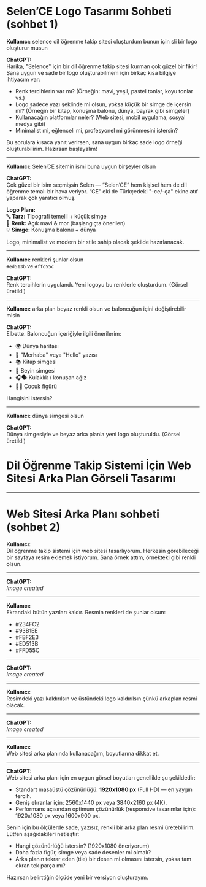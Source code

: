 # Selen’CE Logo Tasarımı Sohbeti (sohbet 1)

**Kullanıcı:** selence dil öğrenme takip sitesi oluşturdum bunun için sli bir logo oluşturur musun

**ChatGPT:**  
Harika, "Selence" için bir dil öğrenme takip sitesi kurman çok güzel bir fikir! Sana uygun ve sade bir logo oluşturabilmem için birkaç kısa bilgiye ihtiyacım var:

- Renk tercihlerin var mı? (Örneğin: mavi, yeşil, pastel tonlar, koyu tonlar vs.)  
- Logo sadece yazı şeklinde mi olsun, yoksa küçük bir simge de içersin mi? (Örneğin bir kitap, konuşma balonu, dünya, bayrak gibi simgeler)  
- Kullanacağın platformlar neler? (Web sitesi, mobil uygulama, sosyal medya gibi)  
- Minimalist mi, eğlenceli mi, profesyonel mi görünmesini istersin?

Bu sorulara kısaca yanıt verirsen, sana uygun birkaç sade logo örneği oluşturabilirim. Hazırsan başlayalım!

---

**Kullanıcı:** Selen’CE sitemin ismi buna uygun birşeyler olsun

**ChatGPT:**  
Çok güzel bir isim seçmişsin Selen — “Selen’CE” hem kişisel hem de dil öğrenme temalı bir hava veriyor. “CE” eki de Türkçedeki "-ce/-ça" ekine atıf yaparak çok yaratıcı olmuş.

**Logo Planı:**  
🔤 **Tarz:** Tipografi temelli + küçük simge  
🎨 **Renk:** Açık mavi & mor (başlangıçta önerilen)  
💡 **Simge:** Konuşma balonu + dünya

Logo, minimalist ve modern bir stile sahip olacak şekilde hazırlanacak.

---

**Kullanıcı:** renkleri şunlar olsun  
`#ed513b` ve `#ffd55c`

**ChatGPT:**  
Renk tercihlerin uygulandı. Yeni logoyu bu renklerle oluşturdum. (Görsel üretildi)

---

**Kullanıcı:** arka plan beyaz renkli olsun ve baloncuğun içini değiştirebilir misin

**ChatGPT:**  
Elbette. Baloncuğun içeriğiyle ilgili önerilerim:

- 🌍 Dünya haritası  
- 💬 "Merhaba" veya "Hello" yazısı  
- 📚 Kitap simgesi  
- 🧠 Beyin simgesi  
- 🎧🗣️ Kulaklık / konuşan ağız  
- 🧒👧 Çocuk figürü

Hangisini istersin?

---

**Kullanıcı:** dünya simgesi olsun

**ChatGPT:**  
Dünya simgesiyle ve beyaz arka planla yeni logo oluşturuldu. (Görsel üretildi)

# Dil Öğrenme Takip Sistemi İçin Web Sitesi Arka Plan Görseli Tasarımı

---
# Web Sitesi Arka Planı sohbeti (sohbet 2)

**Kullanıcı:**  
Dil öğrenme takip sistemi için web sitesi tasarlıyorum. Herkesin görebileceği bir sayfaya resim eklemek istiyorum. Sana örnek attım, örnekteki gibi renkli olsun.

---

**ChatGPT:**  
*Image created*

---

**Kullanıcı:**  
Ekrandaki bütün yazıları kaldır. Resmin renkleri de şunlar olsun:  
- #234FC2  
- #93B1EE  
- #FBF2E3  
- #ED513B  
- #FFD55C  

---

**ChatGPT:**  
*Image created*

---

**Kullanıcı:**  
Resimdeki yazı kaldırılsın ve üstündeki logo kaldırılsın çünkü arkaplan resmi olacak.

---

**ChatGPT:**  
*Image created*

---

**Kullanıcı:**  
Web sitesi arka planında kullanacağım, boyutlarına dikkat et.

---

**ChatGPT:**  
Web sitesi arka planı için en uygun görsel boyutları genellikle şu şekildedir:

- Standart masaüstü çözünürlüğü: **1920x1080 px** (Full HD) — en yaygın tercih.  
- Geniş ekranlar için: 2560x1440 px veya 3840x2160 px (4K).  
- Performans açısından optimum çözünürlük (responsive tasarımlar için): 1920x1080 px veya 1600x900 px.

Senin için bu ölçülerde sade, yazısız, renkli bir arka plan resmi üretebilirim. Lütfen aşağıdakileri netleştir:

- Hangi çözünürlüğü istersin? (1920x1080 öneriyorum)  
- Daha fazla figür, simge veya sade desenler mi olmalı?  
- Arka planın tekrar eden (tile) bir desen mi olmasını istersin, yoksa tam ekran tek parça mı?  

Hazırsan belirttiğin ölçüde yeni bir versiyon oluşturayım.

